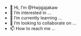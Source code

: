 - 👋 Hi, I’m @Hwjqjajakaw
- 👀 I’m interested in ...
- 🌱 I’m currently learning ...
- 💞️ I’m looking to collaborate on ...
- 📫 How to reach me ...

<!---
Hwjqjajakaw/Hwjqjajakaw is a ✨ special ✨ repository because its `README.md` (this file) appears on your GitHub profile.
You can click the Preview link to take a look at your changes.
--->
